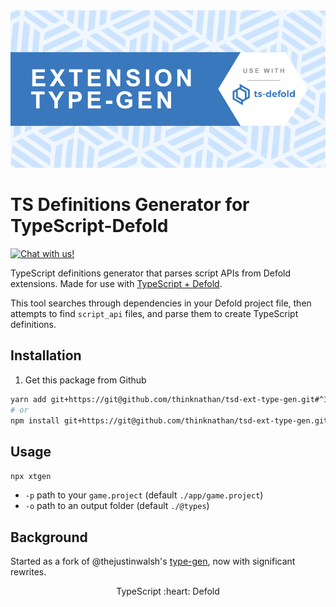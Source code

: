 <img src="_docs/ext-type-gen.png" alt="Ext Type-Gen">

# TS Definitions Generator for TypeScript-Defold

<a href="https://discord.gg/eukcq5m"><img alt="Chat with us!" src="https://img.shields.io/discord/766898804896038942.svg?colorB=7581dc&logo=discord&logoColor=white"></a>

TypeScript definitions generator that parses script APIs from Defold extensions. Made for use with [TypeScript + Defold](https://ts-defold.dev/).

This tool searches through dependencies in your Defold project file, then attempts to find `script_api` files, and parse them to create TypeScript definitions.

## Installation

1. Get this package from Github

```bash
yarn add git+https://git@github.com/thinknathan/tsd-ext-type-gen.git#^1.0.0 -D
# or
npm install git+https://git@github.com/thinknathan/tsd-ext-type-gen.git#^1.0.0 --save-dev
```

## Usage

`npx xtgen`

- `-p` path to your `game.project` (default `./app/game.project`)
- `-o` path to an output folder (default `./@types`)

## Background

Started as a fork of @thejustinwalsh's [type-gen](https://github.com/ts-defold/type-gen), now with significant rewrites.

<p align="center" class="h4">
  TypeScript :heart: Defold
</p>
